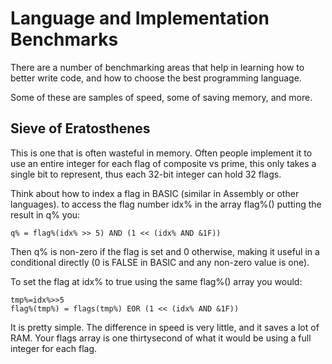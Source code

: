 # Language and Implementation Benchmarks

There are a number of benchmarking areas that help in learning how to better write code, and how to choose the best programming language.

Some of these are samples of speed, some of saving memory, and more.

## Sieve of Eratosthenes

This is one that is often wasteful in memory.  Often people implement it to use an entire integer for each flag of composite vs prime, this only takes a single bit to represent, thus each 32-bit integer can hold 32 flags.

Think about how to index a flag in BASIC (similar in Assembly or other languages). to access the flag number idx% in the array flag%()  putting the result in q% you:

```
q% = flag%(idx% >> 5) AND (1 << (idx% AND &1F))
```

Then q% is non-zero if the flag is set and 0 otherwise, making it useful in a conditional directly (0 is FALSE in BASIC and any non-zero value is one).

To set the flag at idx% to true using the same flag%() array you would:

```
tmp%=idx%>>5
flag%(tmp%) = flags(tmp%) EOR (1 << (idx% AND &1F))
```

It is pretty simple.  The difference in speed is very little, and it saves a lot of RAM.  Your flags array is one thirtysecond of what it would be using a full integer for each flag.
